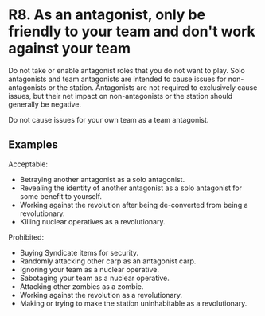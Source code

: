 # R8. As an antagonist, only be friendly to your team and don't work against your team

Do not take or enable antagonist roles that you do not want to play. Solo antagonists and team antagonists are intended to cause issues for non-antagonists or the station. Antagonists are not required to exclusively cause issues, but their net impact on non-antagonists or the station should generally be negative.

Do not cause issues for your own team as a team antagonist.

## Examples
Acceptable:

- Betraying another antagonist as a solo antagonist.
- Revealing the identity of another antagonist as a solo antagonist for some benefit to yourself.
- Working against the revolution after being de-converted from being a revolutionary.
- Killing nuclear operatives as a revolutionary.

Prohibited:

- Buying Syndicate items for security.
- Randomly attacking other carp as an antagonist carp.
- Ignoring your team as a nuclear operative.
- Sabotaging your team as a nuclear operative.
- Attacking other zombies as a zombie.
- Working against the revolution as a revolutionary.
- Making or trying to make the station uninhabitable as a revolutionary.